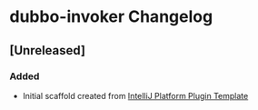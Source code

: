 <!-- Keep a Changelog guide -> https://keepachangelog.com -->

# dubbo-invoker Changelog

## [Unreleased]
### Added
- Initial scaffold created from [IntelliJ Platform Plugin Template](https://github.com/JetBrains/intellij-platform-plugin-template)
